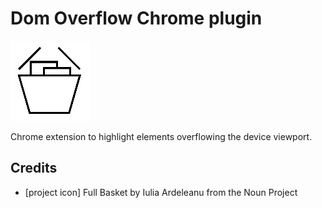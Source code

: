 # Dom Overflow Chrome plugin

<img src="https://raw.githubusercontent.com/anth12/dom-overflow/master/src/icon.png" alt="DOM-Overflow logo" />

Chrome extension to highlight elements overflowing the device viewport.

## Credits
- [project icon] Full Basket by Iulia Ardeleanu from the Noun Project